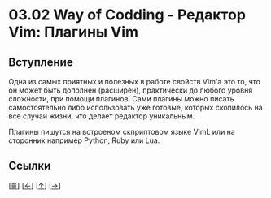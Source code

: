 <!--
File          : 03.02.md

Created       : Thu 06 Aug 2015 06:53:20
Last Modified : Fri 07 Aug 2015 18:30:15
Maintainer    : sharlatan
-->


# 03.02 Way of Codding - Редактор Vim: Плагины  Vim #

## Вступление ##
Одна из самых приятных и полезных в работе свойств Vim'а это то, что он может
быть дополнен (расширен), практически до любого уровня сложности, при помощи
плагинов. Сами плагины можно писать самостоятельно либо использовать уже
готовые, которых скопилось на все случаи жизни, что делает редактор уникальным.

Плагины пишутся на встроеном скприптовом языке VimL или на сторонних например
Python, Ruby или Lua.

## Ссылки ##
\[[≣](../../README_ru.md#Содержание "Оглавление")\]
\[[←](./03.01.md "03.01 Настройка .vimrc")\]
\[[↑](./03.02.md#03-way-of-codding---Редактор-vim-Плагины-vim "Вверх")\]
\[[→](./04.00.md "04.00 Linux")\]
